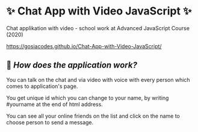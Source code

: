 # :sparkles: Chat App with Video JavaScript :sparkles:

Chat applikation with video - school work at Advanced JavaScript Course (2020)

https://gosiacodes.github.io/Chat-App-with-Video-JavaScript/

## :pushpin: _How does the application work?_

You can talk on the chat and via video with voice with every person which comes to application's page.

You get unique id which you can change to your name, by writing #yourname at the end of html address.

You can see all your online friends on the list and click on the name to choose person to send a message.
